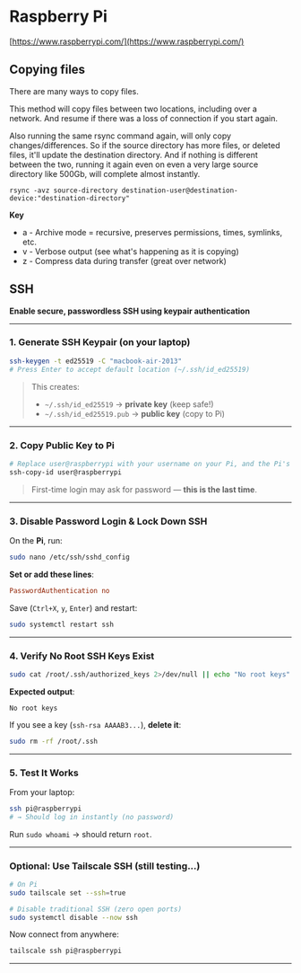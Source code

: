 # Raspberry Pi  
[https://www.raspberrypi.com/](https://www.raspberrypi.com/)

## Copying files

There are many ways to copy files.

This method will copy files between two locations, including over a network. And resume if there was a loss of connection if you start again. 

Also running the same rsync command again, will only copy changes/differences. So if the source directory has more files, or deleted files, it'll update the destination directory. And if nothing is different between the two, running it again even on even a very large source directory like 500Gb, will complete almost instantly.

`rsync -avz source-directory destination-user@destination-device:"destination-directory"`

**Key**
- a - Archive mode = recursive, preserves permissions, times, symlinks, etc.
- v - Verbose output (see what's happening as it is copying)
- z - Compress data during transfer (great over network)

## SSH  
**Enable secure, passwordless SSH using keypair authentication**

---

### 1. Generate SSH Keypair (on your laptop)

```bash
ssh-keygen -t ed25519 -C "macbook-air-2013"
# Press Enter to accept default location (~/.ssh/id_ed25519)
```

> This creates:
> - `~/.ssh/id_ed25519` → **private key** (keep safe!)
> - `~/.ssh/id_ed25519.pub` → **public key** (copy to Pi)

---

### 2. Copy Public Key to Pi

```bash
# Replace user@raspberrypi with your username on your Pi, and the Pi's IP e.g. tommy@192.168.2.1
ssh-copy-id user@raspberrypi
```

> First-time login may ask for password — **this is the last time**.

---

### 3. Disable Password Login & Lock Down SSH

On the **Pi**, run:

```bash
sudo nano /etc/ssh/sshd_config
```

**Set or add these lines**:

```conf
PasswordAuthentication no
```

Save (`Ctrl+X`, `y`, `Enter`) and restart:

```bash
sudo systemctl restart ssh
```

---

### 4. Verify No Root SSH Keys Exist

```bash
sudo cat /root/.ssh/authorized_keys 2>/dev/null || echo "No root keys"
```

**Expected output**:  
```
No root keys
```

If you see a key (`ssh-rsa AAAAB3...`), **delete it**:

```bash
sudo rm -rf /root/.ssh
```

---

### 5. Test It Works

From your laptop:

```bash
ssh pi@raspberrypi
# → Should log in instantly (no password)
```

Run `sudo whoami` → should return `root`.

---

### Optional: Use **Tailscale SSH** (still testing...)

```bash
# On Pi
sudo tailscale set --ssh=true

# Disable traditional SSH (zero open ports)
sudo systemctl disable --now ssh
```

Now connect from anywhere:

```bash
tailscale ssh pi@raspberrypi
```

---


